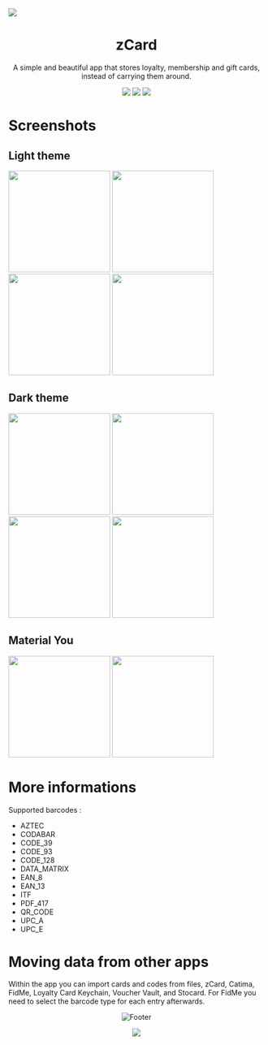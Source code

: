 <img src="https://i.postimg.cc/15kk9yCd/ZCARD.png">

<h1 align="center">zCard</h1>

<div align="center">
  <p>A simple and beautiful app that stores loyalty, membership and gift cards, instead of carrying them around.</p>
  <img src="https://ziadoua.github.io/m3-Markdown-Badges/badges/Android/android2.svg">
  <img src="https://ziadoua.github.io/m3-Markdown-Badges/badges/Java/java2.svg">
  <img src="https://ziadoua.github.io/m3-Markdown-Badges/badges/AndroidStudio/androidstudio2.svg">
</div>

# Screenshots

## Light theme

<div>
  <img src="https://i.postimg.cc/FHFpCdsy/screenshot-light1.png" width="200">
  <img src="https://i.postimg.cc/wTp0J4Cb/screenshot-light2.png" width="200">
  <img src="https://i.postimg.cc/XvmgvsKL/screenshot-light3.png" width="200">
  <img src="https://i.postimg.cc/kGdFQDpt/screenshot-light4.png" width="200">
</div>

## Dark theme

<div>
  <img src="https://i.postimg.cc/7hM1mDFt/screeshot-dark1.png" width="200">
  <img src="https://i.postimg.cc/v8904wNV/screeshot-dark2.png" width="200">
  <img src="https://i.postimg.cc/PqP4hgDN/screeshot-dark3.png" width="200">
  <img src="https://i.postimg.cc/XY28RjpT/screeshot-dark4.png" width="200">
</div>

## Material You

<div>
  <img src="https://i.postimg.cc/NMXk2Rpc/screenshot-light5.png" width="200">
  <img src="https://i.postimg.cc/TYJQcqG2/screeshot-dark5.png" width="200">
</div>

# More informations

Supported barcodes :
- AZTEC
- CODABAR
- CODE_39
- CODE_93
- CODE_128
- DATA_MATRIX
- EAN_8
- EAN_13
- ITF
- PDF_417
- QR_CODE
- UPC_A
- UPC_E

# Moving data from other apps

Within the app you can import cards and codes from files, zCard, Catima, FidMe, Loyalty Card Keychain, Voucher Vault, and Stocard.
For FidMe you need to select the barcode type for each entry afterwards.

<p align="center">  
  <picture>
    <source media="(prefers-color-scheme: dark)" srcset="https://i.postimg.cc/KzPKjBNn/footer-Dark.png">
    <source media="(prefers-color-scheme: light)" srcset="https://i.postimg.cc/C5wRq5P9/footer-Light.png">
    <img alt="Footer" src="https://i.postimg.cc/KzPKjBNn/footer-Dark.png">
  </picture>
</p>

<p align="center">
  <img src="https://ziadoua.github.io/m3-Markdown-Badges/badges/LicenceGPLv3/licencepglv32.svg">
</p>
